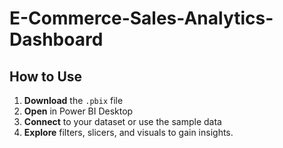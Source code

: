 # E-Commerce-Sales-Analytics-Dashboard

## How to Use
1. **Download** the `.pbix` file <br>
2. **Open** in Power BI Desktop  <br>
3. **Connect** to your dataset or use the sample data <br>
4. **Explore** filters, slicers, and visuals to gain insights. <br>
